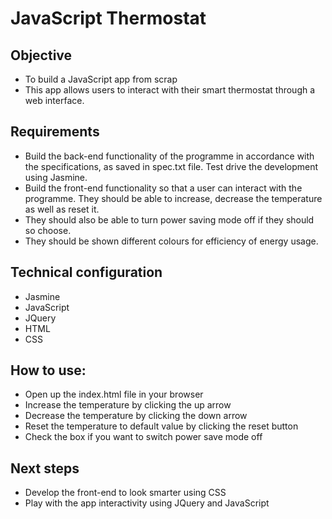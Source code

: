 JavaScript Thermostat
=====================

Objective
----------
* To build a JavaScript app from scrap
* This app allows users to interact with their smart thermostat through a web interface. 

Requirements
------------
* Build the back-end functionality of the programme in accordance with the specifications, as saved in spec.txt file. Test drive the development using Jasmine. 
* Build the front-end functionality so that a user can interact with the programme. They should be able to increase, decrease the temperature as well as reset it.
* They should also be able to turn power saving mode off if they should so choose.
* They should be shown different colours for efficiency of energy usage.

Technical configuration
------------------------
* Jasmine
* JavaScript
* JQuery
* HTML
* CSS

How to use:
-----------
* Open up the index.html file in your browser
* Increase the temperature by clicking the up arrow
* Decrease the temperature by clicking the down arrow
* Reset the temperature to default value by clicking the reset button
* Check the box if you want to switch power save mode off

Next steps
----------
* Develop the front-end to look smarter using CSS
* Play with the app interactivity using JQuery and JavaScript


